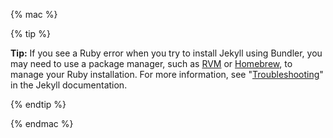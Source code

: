 {% mac %}

{% tip %}

**Tip:** If you see a Ruby error when you try to install Jekyll using Bundler, you may need to use a package manager, such as [RVM](https://rvm.io/) or [Homebrew](http://brew.sh/), to manage your Ruby installation. For more information, see "[Troubleshooting](https://jekyllrb.com/docs/troubleshooting/#jekyll--macos)" in the Jekyll documentation.

{% endtip %}

{% endmac %}
